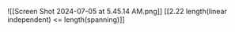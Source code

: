 ![[Screen Shot 2024-07-05 at 5.45.14 AM.png]]
[[2.22 length(linear independent) <= length(spanning)]]
